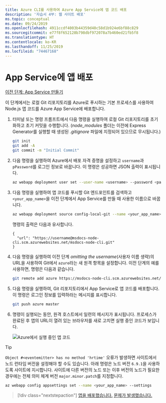 ```yaml
---
title: Azure CLI를 사용하여 Azure App Service에 앱 코드 배포
description: '자습서 4부: 웹 사이트 배포'
ms.topic: conceptual
ms.date: 09/24/2019
ms.openlocfilehash: 4911ccdf4003b44359d40c58d1b924e6bf88c829
ms.sourcegitcommit: e77f8f652128b798dbf972078a7b460ed21fb5f8
ms.translationtype: HT
ms.contentlocale: ko-KR
ms.lasthandoff: 11/25/2019
ms.locfileid: "74467168"
---
```

# <a name="deploy-the-app-to-app-service"></a>App Service에 앱 배포

[이전 단계: App Service 만들기](tutorial-vscode-azure-cli-node-03.md)

이 단계에서는 로컬 Git 리포지토리를 Azure로 푸시하는 기본 프로세스를 사용하여 Node.js 앱 코드를 Azure App Service에 배포합니다.

1. 터미널 또는 명령 프롬프트에서 다음 명령을 실행하여 로컬 Git 리포지토리를 초기화하고 초기 커밋을 수행합니다. (*node_modules* 폴더는 이전에 Express Generator를 실행할 때 생성된 *.gitignore* 파일에 지정되어 있으므로 무시됩니다.)

    ```bash
    git init
    git add -A
    git commit -m "Initial Commit"
    ```

1. 다음 명령을 실행하여 Azure에서 배포 자격 증명을 설정하고 `username`과 `pPassword`를 로그인 정보로 바꿉니다. 이 명령은 성공하면 JSON 출력이 표시됩니다.

    ```bash
    az webapp deployment user set --user-name <username> --password <password>
    ```

1. 다음 명령을 실행하여 앱 코드를 푸시할 Git 엔드포인트를 검색하고 `<your_app_name>`을 이전 단계에서 App Service를 만들 때 사용한 이름으로 바꿉니다.

    ```bash
    az webapp deployment source config-local-git --name <your_app_name>
    ```

    명령의 출력은 다음과 유사합니다.

    ```output
    {
      "url": "https://username@msdocs-node-cli.scm.azurewebsites.net/msdocs-node-cli.git"
    }
    ```

1. 다음 명령을 실행하여 이전 단계 *omitting the username*(사용자 이름 생략)의 URL을 사용하여 Git에서 `azure`라는 새 원격 항목을 설정합니다. 이전 단계의 예를 사용하면, 명령은 다음과 같습니다.

    ```bash
    git remote add azure https://msdocs-node-cli.scm.azurewebsites.net/msdocs-node-cli.git
    ```

1. 다음 명령을 실행하여, Git 리포지토리에서 App Service로 앱 코드를 배포합니다. 이 명령은 로그인 정보를 입력하라는 메시지를 표시합니다.

    ```bash
    git push azure master
    ```

1. 명령이 실행되는 동안, 원격 호스트에서 일련의 메시지가 표시됩니다. 프로세스가 완료된 후 앱의 URL이 열려 있는 브라우저를 새로 고치면 실행 중인 코드가 보입니다.

    ![Azure에서 실행 중인 앱 코드](media/azure-cli/remote-app.png)

> [!TIP]
> `Object #<eventemitter> has no method 'hrtime'` 오류가 발생하면 사이트에서 노드 런타임 버전을 설정해야 할 수도 있습니다. 아래 명령은 노드 버전 `6.9.1`을 사용하도록 사이트에 지시합니다. 사이트에 다른 버전의 노드 또는 이후 버전의 노드가 필요한 경우에는 전체 의미 체계 버전 `major.minor.patch`를 지정합니다.
>
> ```bash
> az webapp config appsettings set --name <your_app_name> --settings
> ```

> [!div class="nextstepaction"]
> [앱을 배포했습니다.](tutorial-vscode-azure-cli-node-05.md) [문제가 발생했습니다.](https://www.research.net/r/PWZWZ52?tutorial=node-deployment&step=deploy-website)
